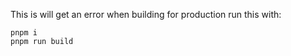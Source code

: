 This is will get an error when building for production run this with:

```
pnpm i
pnpm run build
```

